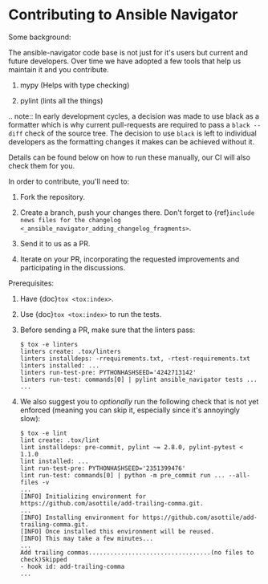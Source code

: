 # Contributing to Ansible Navigator

Some background:

The ansible-navigator code base is not just for it's users but current and
future developers. Over time we have adopted a few tools that help us
maintain it and you contribute.

1. mypy (Helps with type checking)

2. pylint (lints all the things)

.. note:: In early development cycles, a decision was made to use black as a formatter
          which is why current pull-requests are required to pass a
         `black --diff` check of the source tree. The decision to use `black` is
         left to individual developers as the formatting changes it makes can be
         achieved without it.

Details can be found below on how to run these manually, our CI will also
check them for you.

In order to contribute, you'll need to:

1. Fork the repository.

2. Create a branch, push your changes there. Don't forget to
   {ref}`include news files for the changelog <_ansible_navigator_adding_changelog_fragments>`.

3. Send it to us as a PR.

4. Iterate on your PR, incorporating the requested improvements
   and participating in the discussions.

Prerequisites:

1. Have {doc}`tox <tox:index>`.

2. Use {doc}`tox <tox:index>` to run the tests.

3. Before sending a PR, make sure that the linters pass:

   ```shell-session
   $ tox -e linters
   linters create: .tox/linters
   linters installdeps: -rrequirements.txt, -rtest-requirements.txt
   linters installed: ...
   linters run-test-pre: PYTHONHASHSEED='4242713142'
   linters run-test: commands[0] | pylint ansible_navigator tests ...
   ...
   ```

4. We also suggest you to _optionally_ run the following check that is
   not yet enforced (meaning you can skip it, especially since it's
   annoyingly slow):

   ```shell-session
   $ tox -e lint
   lint create: .tox/lint
   lint installdeps: pre-commit, pylint ~= 2.8.0, pylint-pytest < 1.1.0
   lint installed: ...
   lint run-test-pre: PYTHONHASHSEED='2351399476'
   lint run-test: commands[0] | python -m pre_commit run ... --all-files -v
   ...
   [INFO] Initializing environment for https://github.com/asottile/add-trailing-comma.git.
   ...
   [INFO] Installing environment for https://github.com/asottile/add-trailing-comma.git.
   [INFO] Once installed this environment will be reused.
   [INFO] This may take a few minutes...
   ...
   Add trailing commas..................................(no files to check)Skipped
   - hook id: add-trailing-comma
   ...
   ```
